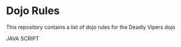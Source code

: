 Dojo Rules
==========

This repository contains a list of dojo rules for the Deadly Vipers dojo

JAVA SCRIPT